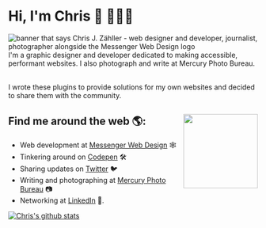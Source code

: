 # Hi, I'm Chris 👋 👨🏻‍💻

<img src="https://user-images.githubusercontent.com/287836/88961210-4e491480-d26a-11ea-8e87-893d537e5a3a.png" alt="banner that says Chris J. Zähller - web designer and developer, journalist, photographer alongside the Messenger Web Design logo">
I'm a graphic designer and developer dedicated to making accessible, performant websites. I also photograph and write at Mercury Photo Bureau.<br /><br />

I wrote these plugins to provide solutions for my own websites and decided to share them with the community.<br />


## Find me around the web 🌎: <img align="right" width="150" height="150" src="https://user-images.githubusercontent.com/287836/88974729-b4d82d80-d27e-11ea-9ede-03d6f818e6d2.gif">
- Web development at <a href="https://messengerwebdesign.com">Messenger Web Design</a> 🕸
- Tinkering around on <a href="https://codepen.io/seezee">Codepen</a> 🛠
- Sharing updates on <a href="https://twitter.com/czahller">Twitter</a> 🐦
- Writing and photographing at <a href="https://mercury.photo">Mercury Photo Bureau</a> 📷
- Networking at <a href="https://www.linkedin.com/in/chriszahller/">LinkedIn</a> 🔗. 

[![Chris's github stats](https://github-readme-stats.vercel.app/api?username=seezee)](https://github.com/seezee/github-readme-stats)

<!--
**seezee/seezee** is a ✨ _special_ ✨ repository because its `README.md` (this file) appears on your GitHub profile.

Here are some ideas to get you started:

- 🔭 I’m currently working on ...
- 🌱 I’m currently learning ...
- 👯 I’m looking to collaborate on ...
- 🤔 I’m looking for help with ...
- 💬 Ask me about ...
- 📫 How to reach me: ...
- 😄 Pronouns: ...
- ⚡ Fun fact: ...
-->
